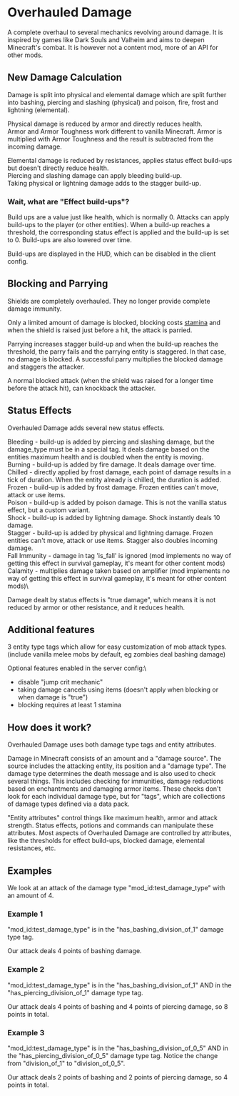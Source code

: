 # Overhauled Damage

A complete overhaul to several mechanics revolving around damage. It is inspired by games like Dark Souls and Valheim and aims to deepen Minecraft's combat.
It is however not a content mod, more of an API for other mods.

## New Damage Calculation
Damage is split into physical and elemental damage which are split further into bashing, piercing and slashing (physical) and poison, fire, frost and lightning (elemental).

Physical damage is reduced by armor and directly reduces health.\
Armor and Armor Toughness work different to vanilla Minecraft. Armor is multiplied with Armor Toughness and the result is subtracted from the incoming damage.

Elemental damage is reduced by resistances, applies status effect build-ups but doesn't directly reduce health.\
Piercing and slashing damage can apply bleeding build-up.\
Taking physical or lightning damage adds to the stagger build-up.

### Wait, what are "Effect build-ups"?
Build ups are a value just like health, which is normally 0. Attacks can apply build-ups to the player (or other entities).
When a build-up reaches a threshold, the corresponding status effect is applied and the build-up is set to 0. Build-ups are also lowered over time.

Build-ups are displayed in the HUD, which can be disabled in the client config.

## Blocking and Parrying
Shields are completely overhauled. They no longer provide complete damage immunity.

Only a limited amount of damage is blocked, blocking costs [stamina](https://modrinth.com/mod/stamina-attributes) and when the shield is raised just before a hit, the attack is parried.

Parrying increases stagger build-up and when the build-up reaches the threshold, the parry fails and the parrying entity is staggered. In that case, no damage is blocked.
A successful parry multiplies the blocked damage and staggers the attacker.

A normal blocked attack (when the shield was raised for a longer time before the attack hit), can knockback the attacker.

## Status Effects
Overhauled Damage adds several new status effects.

Bleeding - build-up is added by piercing and slashing damage, but the damage_type must be in a special tag. It deals damage based on the entities maximum health and is doubled when the entity is moving.\
Burning - build-up is added by fire damage. It deals damage over time.\
Chilled - directly applied by frost damage, each point of damage results in a tick of duration. When the entity already is chilled, the duration is added.\
Frozen - build-up is added by frost damage. Frozen entities can't move, attack or use items.\
Poison - build-up is added by poison damage. This is not the vanilla status effect, but a custom variant.\
Shock - build-up is added by lightning damage. Shock instantly deals 10 damage.\
Stagger - build-up is added by physical and lightning damage. Frozen entities can't move, attack or use items. Stagger also doubles incoming damage.\
Fall Immunity - damage in tag 'is_fall' is ignored (mod implements no way of getting this effect in survival gameplay, it's meant for other content mods)\
Calamity - multiplies damage taken based on amplifier (mod implements no way of getting this effect in survival gameplay, it's meant for other content mods)\

Damage dealt by status effects is "true damage", which means it is not reduced by armor or other resistance, and it reduces health.

## Additional features
3 entity type tags which allow for easy customization of mob attack types. (include vanilla melee mobs by default, eg zombies deal bashing damage)

Optional features enabled in the server config:\
- disable "jump crit mechanic"
- taking damage cancels using items (doesn't apply when blocking or when damage is "true")
- blocking requires at least 1 stamina

## How does it work?

Overhauled Damage uses both damage type tags and entity attributes.

Damage in Minecraft consists of an amount and a "damage source". The source includes the attacking entity, its position and a "damage type".
The damage type determines the death message and is also used to check several things. This includes checking for immunities, damage reductions based on enchantments and damaging armor items.
These checks don't look for each individual damage type, but for "tags", which are collections of damage types defined via a data pack.

"Entity attributes" control things like maximum health, armor and attack strength. Status effects, potions and commands can manipulate these attributes.
Most aspects of Overhauled Damage are controlled by attributes, like the thresholds for effect build-ups, blocked damage, elemental resistances, etc.

## Examples

We look at an attack of the damage type "mod_id:test_damage_type" with an amount of 4.

### Example 1

"mod_id:test_damage_type" is in the "has_bashing_division_of_1" damage type tag.

Our attack deals 4 points of bashing damage.

### Example 2

"mod_id:test_damage_type" is in the "has_bashing_division_of_1" AND in the "has_piercing_division_of_1" damage type tag.

Our attack deals 4 points of bashing and 4 points of piercing damage, so 8 points in total.

### Example 3

"mod_id:test_damage_type" is in the "has_bashing_division_of_0_5" AND in the "has_piercing_division_of_0_5" damage type tag.
Notice the change from "division_of_1" to "division_of_0_5".

Our attack deals 2 points of bashing and 2 points of piercing damage, so 4 points in total.
